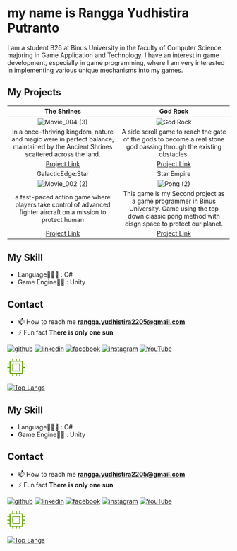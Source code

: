 
# my name is Rangga Yudhistira Putranto
I am a student B26 at Binus University in the faculty of Computer Science majoring in Game Application and Technology. I have an interest in game development, especially in game programming, where I am very interested in implementing various unique mechanisms into my games.

## My Projects

| The Shrines | God Rock |
|:---------------:|:---------------:|
|![Movie_004 (3)](https://github.com/user-attachments/assets/12fc69cb-94d2-4029-96ed-7166b431c998)|![God Rock](https://github.com/user-attachments/assets/f88d9b82-f38a-48f8-bbac-da68856dfc09)|
|In a once-thriving kingdom, nature and magic were in perfect balance, maintained by the Ancient Shrines scattered across the land.|A side scroll game to reach the gate of the gods to become a real stone god passing through the existing obstacles.|
| [Project Link](link) | [Project Link](https://github.com/Rangga2205/ProjeckSideScroll_2D_God_Rock) |
| GalacticEdge:Star | Star Empire |
|![Movie_002 (2)](https://github.com/user-attachments/assets/65aa03d1-5c6f-4385-bab0-072148244848)|![Pong (2)](https://github.com/user-attachments/assets/ef02f34c-c276-4cf7-87c3-e1bbb691d0e8)|
|a fast-paced action game where players take control of advanced fighter aircraft on a mission to protect human|This game is my Second project as a game programmer in Binus University. Game using the top down classic pong method with disgn space to protect our planet.|
| [Project Link](https://github.com/Rangga2205/GalaticEdge) | [Project Link](https://github.com/Rangga2205/ProjekPongStarBattleShip) | 

## My Skill
- Language🕵🏼‍♀️     : C#
- Game Engine✍🏼  : Unity
  
## Contact
- 📫 How to reach me **rangga.yudhistira2205@gmail.com**
- ⚡ Fun fact **There is only one sun**
  
[<img src='https://cdn.jsdelivr.net/npm/simple-icons@3.0.1/icons/github.svg' alt='github' height='40'>](https://github.com/Rangga2205)  [<img src='https://cdn.jsdelivr.net/npm/simple-icons@3.0.1/icons/linkedin.svg' alt='linkedin' height='40'>](https://www.linkedin.com/in/rangga-yudhistira-a19683253/)  [<img src='https://cdn.jsdelivr.net/npm/simple-icons@3.0.1/icons/facebook.svg' alt='facebook' height='40'>](https://www.facebook.com/rangga.yudhistira.33886/)  [<img src='https://cdn.jsdelivr.net/npm/simple-icons@3.0.1/icons/instagram.svg' alt='instagram' height='40'>](https://www.instagram.com/r_yudpis/)  [<img src='https://cdn.jsdelivr.net/npm/simple-icons@3.0.1/icons/youtube.svg' alt='YouTube' height='40'>](https://www.youtube.com/channel/ranggayudhistira4788)  

<a href='https://docs.github.com/en/developers'><img src='https://raw.githubusercontent.com/acervenky/animated-github-badges/master/assets/devbadge.gif' width='40' height='40'></a> 

[![Top Langs](https://github-readme-stats.vercel.app/api/top-langs/?username=Rangga2205)](https://github.com/anuraghazra/github-readme-stats)




## My Skill
- Language🕵🏼‍♀️     : C#
- Game Engine✍🏼  : Unity
  
## Contact
- 📫 How to reach me **rangga.yudhistira2205@gmail.com**
- ⚡ Fun fact **There is only one sun**
  
[<img src='https://cdn.jsdelivr.net/npm/simple-icons@3.0.1/icons/github.svg' alt='github' height='40'>](https://github.com/Rangga2205)  [<img src='https://cdn.jsdelivr.net/npm/simple-icons@3.0.1/icons/linkedin.svg' alt='linkedin' height='40'>](https://www.linkedin.com/in/rangga-yudhistira-a19683253/)  [<img src='https://cdn.jsdelivr.net/npm/simple-icons@3.0.1/icons/facebook.svg' alt='facebook' height='40'>](https://www.facebook.com/rangga.yudhistira.33886/)  [<img src='https://cdn.jsdelivr.net/npm/simple-icons@3.0.1/icons/instagram.svg' alt='instagram' height='40'>](https://www.instagram.com/r_yudpis/)  [<img src='https://cdn.jsdelivr.net/npm/simple-icons@3.0.1/icons/youtube.svg' alt='YouTube' height='40'>](https://www.youtube.com/channel/ranggayudhistira4788)  

<a href='https://docs.github.com/en/developers'><img src='https://raw.githubusercontent.com/acervenky/animated-github-badges/master/assets/devbadge.gif' width='40' height='40'></a> 

[![Top Langs](https://github-readme-stats.vercel.app/api/top-langs/?username=Rangga2205)](https://github.com/anuraghazra/github-readme-stats)


